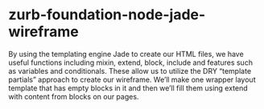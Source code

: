 # zurb-foundation-node-jade-wireframe
By using the templating engine Jade to create our HTML files, we have useful functions including mixin, extend, block, include and features such as variables and conditionals. These allow us to utilize the DRY “template partials” approach to create our wireframe. We’ll make one wrapper layout template that has empty blocks in it and then we’ll fill them using extend with content from blocks on our pages.
